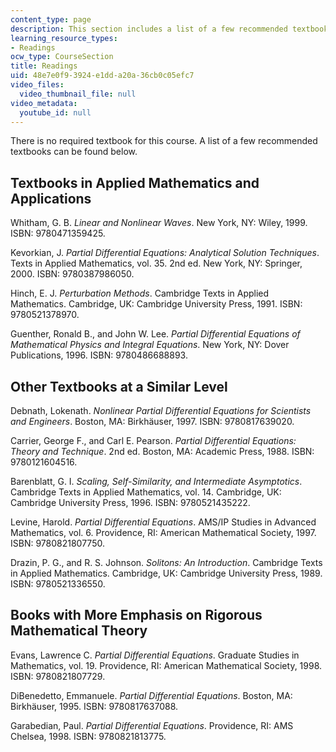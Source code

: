 ```yaml
---
content_type: page
description: This section includes a list of a few recommended textbooks for the course.
learning_resource_types:
- Readings
ocw_type: CourseSection
title: Readings
uid: 48e7e0f9-3924-e1dd-a20a-36cb0c05efc7
video_files:
  video_thumbnail_file: null
video_metadata:
  youtube_id: null
---
```


There is no required textbook for this course. A list of a few recommended textbooks can be found below.

Textbooks in Applied Mathematics and Applications
-------------------------------------------------

Whitham, G. B. _Linear and Nonlinear Waves_. New York, NY: Wiley, 1999. ISBN: 9780471359425.

Kevorkian, J. _Partial Differential Equations: Analytical Solution Techniques_. Texts in Applied Mathematics, vol. 35. 2nd ed. New York, NY: Springer, 2000. ISBN: 9780387986050.

Hinch, E. J. _Perturbation Methods_. Cambridge Texts in Applied Mathematics. Cambridge, UK: Cambridge University Press, 1991. ISBN: 9780521378970.

Guenther, Ronald B., and John W. Lee. _Partial Differential Equations of Mathematical Physics and Integral Equations_. New York, NY: Dover Publications, 1996. ISBN: 9780486688893.

Other Textbooks at a Similar Level
----------------------------------

Debnath, Lokenath. _Nonlinear Partial Differential Equations for Scientists and Engineers_. Boston, MA: Birkhäuser, 1997. ISBN: 9780817639020.

Carrier, George F., and Carl E. Pearson. _Partial Differential Equations: Theory and Technique_. 2nd ed. Boston, MA: Academic Press, 1988. ISBN: 9780121604516.

Barenblatt, G. I. _Scaling, Self-Similarity, and Intermediate Asymptotics_. Cambridge Texts in Applied Mathematics, vol. 14. Cambridge, UK: Cambridge University Press, 1996. ISBN: 9780521435222.

Levine, Harold. _Partial Differential Equations_. AMS/IP Studies in Advanced Mathematics, vol. 6. Providence, RI: American Mathematical Society, 1997. ISBN: 9780821807750.

Drazin, P. G., and R. S. Johnson. _Solitons: An Introduction_. Cambridge Texts in Applied Mathematics. Cambridge, UK: Cambridge University Press, 1989. ISBN: 9780521336550.

Books with More Emphasis on Rigorous Mathematical Theory
--------------------------------------------------------

Evans, Lawrence C. _Partial Differential Equations_. Graduate Studies in Mathematics, vol. 19. Providence, RI: American Mathematical Society, 1998. ISBN: 9780821807729.

DiBenedetto, Emmanuele. _Partial Differential Equations_. Boston, MA: Birkhäuser, 1995. ISBN: 9780817637088.

Garabedian, Paul. _Partial Differential Equations_. Providence, RI: AMS Chelsea, 1998. ISBN: 9780821813775.